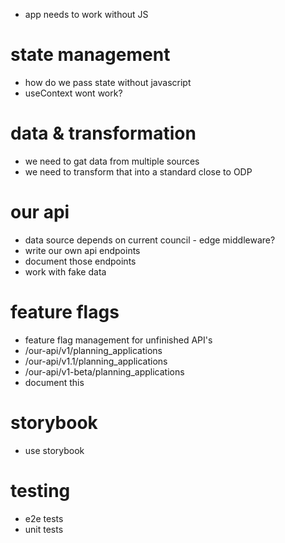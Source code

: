 - app needs to work without JS

# state management

- how do we pass state without javascript
- useContext wont work?

# data & transformation

- we need to gat data from multiple sources
- we need to transform that into a standard close to ODP

# our api

- data source depends on current council - edge middleware?
- write our own api endpoints
- document those endpoints
- work with fake data

# feature flags

- feature flag management for unfinished API's
- /our-api/v1/planning_applications
- /our-api/v1.1/planning_applications
- /our-api/v1-beta/planning_applications
- document this

# storybook

- use storybook

# testing

- e2e tests
- unit tests
